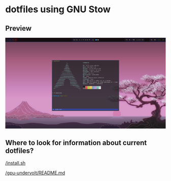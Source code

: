 # dotfiles using GNU Stow

## Preview

![preview](/assets/images/preview-20221116.png)

## Where to look for information about current dotfiles?

[/install.sh](/install.sh)

[/gpu-undervolt/README.md](/gpu-undervolt/README.md)

